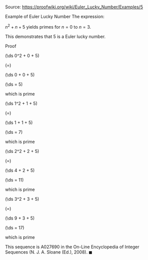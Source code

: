 # 

Source: https://proofwiki.org/wiki/Euler_Lucky_Number/Examples/5

Example of Euler Lucky Number
The expression:

$n^2 + n + 5$
yields primes for $n = 0$ to $n = 3$.

This demonstrates that $5$ is a Euler lucky number.


Proof













\(\ds 0^2 + 0 + 5\)

\(=\)







\(\ds 0 + 0 + 5\)

\(\ds = 5\)



which is prime














\(\ds 1^2 + 1 + 5\)

\(=\)







\(\ds 1 + 1 + 5\)

\(\ds = 7\)



which is prime














\(\ds 2^2 + 2 + 5\)

\(=\)







\(\ds 4 + 2 + 5\)

\(\ds = 11\)



which is prime














\(\ds 3^2 + 3 + 5\)

\(=\)







\(\ds 9 + 3 + 5\)

\(\ds = 17\)



which is prime



This sequence is A027690 in the On-Line Encyclopedia of Integer Sequences (N. J. A. Sloane (Ed.), 2008).
$\blacksquare$





